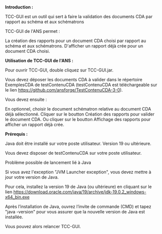 **Introduction :**

TCC-GUI est un outil qui sert à faire la validation des documents CDA par rapport au schéma et aux schématrons

TCC-GUI de l'ANS permet :

La création des rapports pour un document CDA choisi par rapport au schéma et aux schématrons.
D'afficher un rapport déjà crée pour un document CDA choisi.

**Utilisation de TCC-GUI de l'ANS :**

Pour ouvrir TCC-GUI, double cliquez sur TCC-GUI.jar.

Vous devez déposer les documents CDA à valider dans le répertoire ExemplesCDA de testContenuCDA (testContenuCDA est téléchargeable sur le lien https://github.com/ansforge/TestContenuCDA-3-0).

Vous devez ensuite :

En optionnel, choisir le document schématron relative au document CDA déjà sélectionné.
Cliquer sur le boutton Création des rapports pour valider le document CDA.
Ou cliquer sur le boutton Affichage des rapports pour afficher un rapport déjà crée.

**Prérequis :**

Java doit être installé sur votre poste utilisateur. Version 19 ou ultérieure. 

Vous devez disposer de testContenuCDA sur votre poste utilisateur.

Problème possible de lancement lié à Java

Si vous avez l'exception "JVM Launcher exception", vous devez mettre à jour votre version de Java.

Pour cela, installez la version 19 de Java (ou ultérieure) en cliquant sur le lien https://download.oracle.com/java/19/archive/jdk-19.0.2_windows-x64_bin.exe

Après l’installation de Java, ouvrez l’invite de commande (CMD) et tapez "java -version" pour vous assurer que la nouvelle version de Java est installée.

Vous pouvez alors relancer TCC-GUI.


